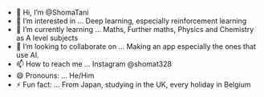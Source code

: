 - 👋 Hi, I’m @ShomaTani
- 👀 I’m interested in ... Deep learning, especially reinforcement learning
- 🌱 I’m currently learning ... Maths, Further maths, Physics and Chemistry as A level subjects
- 💞️ I’m looking to collaborate on ... Making an app especially the ones that use AI.
- 📫 How to reach me ... Instagram @shomat328
- 😄 Pronouns: ... He/Him
- ⚡ Fun fact: ... From Japan, studying in the UK, every holiday in Belgium

<!---
ShomaTani/ShomaTani is a ✨ special ✨ repository because its `README.md` (this file) appears on your GitHub profile.
You can click the Preview link to take a look at your changes.
--->
